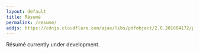 ```yaml
---
layout: default
title: Résumé
permalink: /resume/
addjs: https://cdnjs.cloudflare.com/ajax/libs/pdfobject/2.0.201604172/pdfobject.min.js
---
```


Résumé currently under development.